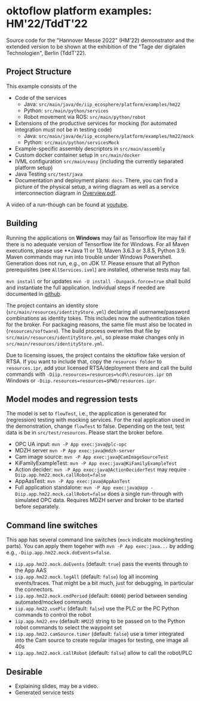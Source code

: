 # oktoflow platform examples: HM'22/TddT'22

Source code for the "Hannover Messe 2022" (HM'22) demonstrator and the extended version to be shown at the exhibition of the "Tage der digitalen Technologien", Berlin (TddT'22).

## Project Structure

This example consists of the
- Code of the services 
  - Java: `src/main/java/de/iip_ecosphere/platform/examples/hm22`
  - Python: `src/main/python/services`
  - Robot movement via ROS: `src/main/python/robot`
- Extensions of the productive services for mocking (for automated integration must not be in testing code)
  - Java: `src/main/java/de/iip_ecosphere/platform/examples/hm22/mock`
  - Python: `src/main/python/servicesMock`
- Example-specific assembly descriptors in `src/main/assembly`
- Custom docker container setup in `src/main/docker`
- IVML configuration `src/main/easy` (including the currently separated platform setup)
- Java Testing `src/test/java`
- Documentation and deployment plans: `docs`. There, you can find a picture of the physical setup, a wiring diagram as well as a service interconnection diagram in [Overview.pdf](docs/Overview.pptx).

A video of a run-though can be found at [youtube](https://youtu.be/36Xtw1L2XkQ).

## Building

Running the applications on **Windows** may fail as Tensorflow lite may fail if there is no adequate version of Tensorflow lite for Windows. For all Maven executions, please use **Java 11 or 13, Maven 3.6.3 or 3.8.5, Python 3.9. Maven commands may run into trouble under Windows Powershell. Generation does not run, e.g., on JDK 17. Please ensure that all Python prerequisites (see ``AllServices.ivml``) are installed, otherwise tests may fail.

`mvn install` or for updates `mvn -U install -Dunpack.force=true` shall build and instantiate the full application. Individual steps if needed are documented in [github](https://github.com/iip-ecosphere/platform/blob/main/platform/documentation/BUILDING.md).

The project contains an identity store (`src/main/resources/identityStore.yml`) declaring all username/password combinations as identity tokes. This includes now the authentication token for the broker. For packaging reasons, the same file must also be located in (`resources/software`). The build process overwrites that file by `src/main/resources/identityStore.yml`, so please make changes only in `src/main/resources/identityStore.yml`. 

Due to licensing issues, the project contains the oktoflow fake version of RTSA. If you want to include that, copy the `resources folder` to `resources.ipr`, add your licensed RTSA/deployment there and call the build commands with `-Diip.resources=resources=%cd%\resources.ipr` on Windows or `-Diip.resources=resources=$PWD/resources.ipr`.

## Model modes and regression tests

The model is set to `flowTest`, i.e., the application is generated for (regression) testing with mocking services. For the real application used in the demonstration, change `flowTest` to false. Depending on the test, test data is be in `src/test/resources`. Please start the broker before.

- OPC UA input: `mvn -P App exec:java@plc-opc`
- MDZH server `mvn -P App exec:java@mdzh-server`
- Cam image source: `mvn -P App exec:java@CamImageSourceTest`
- KiFamilyExampleTest: `mvn -P App exec:java@KiFamilyExampleTest`
- Action decider: `mvn -P App exec:java@ActionDeciderTest` may require `-Diip.app.hm22.mock.callRobot=false`
- AppAasTest: `mvn -P App exec:java@AppAasTest`
- Full application standalone: `mvn -P App exec:java@app -Diip.app.hm22.mock.callRobot=false` does a single run-through with simulated OPC data. Requires MDZH server and broker to be started before separately.

## Command line switches

This app has several command line switches (`mock` indicate mocking/testing parts). You can apply them togeher with `mvn -P App exec:java...` by adding e.g., `-Diip.app.hm22.mock.doEvents=false`.
- `iip.app.hm22.mock.doEvents` (default: `true`) pass the events through to the App AAS
- `iip.app.hm22.mock.logAll` (default: `false`)  log all incoming events/traces. That might be a bit much, just for debugging, in particular the connectors.
- `iip.app.hm22.mock.cmdPeriod` (default: `60000`) period between sending automated/mocked commands
- `iip.app.hm22.usePlc` (default: `false`) use the PLC or the PC Python commands to control the robot
- `iip.app.hm22.env` (default: `HM22`) string to be passed on to the Python robot commands to select the waypoint set
- `iip.app.hm22.camSource.timer` (default: `false`) use a timer integrated into the Cam source to create regular images for testing, one image all 40s
- `iip.app.hm22.mock.callRobot` (default: `false`) allow to call the robot/PLC


## Desirable

- Explaining slides, may be a video.
- Generated service tests